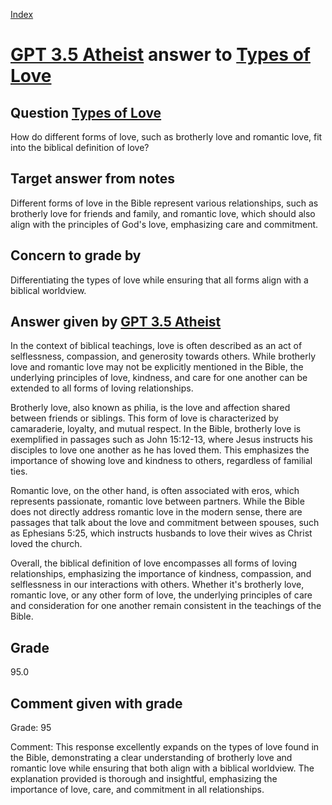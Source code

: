 
[Index](../../index.md)
# [GPT 3.5 Atheist](../../answering_models/GPT_3.5_Atheist.md) answer to [Types of Love](../../questions/Types_of_Love.md)

## Question [Types of Love](../../questions/Types_of_Love.md)
How do different forms of love, such as brotherly love and romantic love, fit into the biblical definition of love?

## Target answer from notes
Different forms of love in the Bible represent various relationships, such as brotherly love for friends and family, and romantic love, which should also align with the principles of God's love, emphasizing care and commitment.

## Concern to grade by
Differentiating the types of love while ensuring that all forms align with a biblical worldview.

## Answer given by [GPT 3.5 Atheist](../../answering_models/GPT_3.5_Atheist.md)
In the context of biblical teachings, love is often described as an act of selflessness, compassion, and generosity towards others. While brotherly love and romantic love may not be explicitly mentioned in the Bible, the underlying principles of love, kindness, and care for one another can be extended to all forms of loving relationships.

Brotherly love, also known as philia, is the love and affection shared between friends or siblings. This form of love is characterized by camaraderie, loyalty, and mutual respect. In the Bible, brotherly love is exemplified in passages such as John 15:12-13, where Jesus instructs his disciples to love one another as he has loved them. This emphasizes the importance of showing love and kindness to others, regardless of familial ties.

Romantic love, on the other hand, is often associated with eros, which represents passionate, romantic love between partners. While the Bible does not directly address romantic love in the modern sense, there are passages that talk about the love and commitment between spouses, such as Ephesians 5:25, which instructs husbands to love their wives as Christ loved the church.

Overall, the biblical definition of love encompasses all forms of loving relationships, emphasizing the importance of kindness, compassion, and selflessness in our interactions with others. Whether it's brotherly love, romantic love, or any other form of love, the underlying principles of care and consideration for one another remain consistent in the teachings of the Bible.

## Grade
95.0

## Comment given with grade
Grade: 95

Comment: This response excellently expands on the types of love found in the Bible, demonstrating a clear understanding of brotherly love and romantic love while ensuring that both align with a biblical worldview. The explanation provided is thorough and insightful, emphasizing the importance of love, care, and commitment in all relationships.
